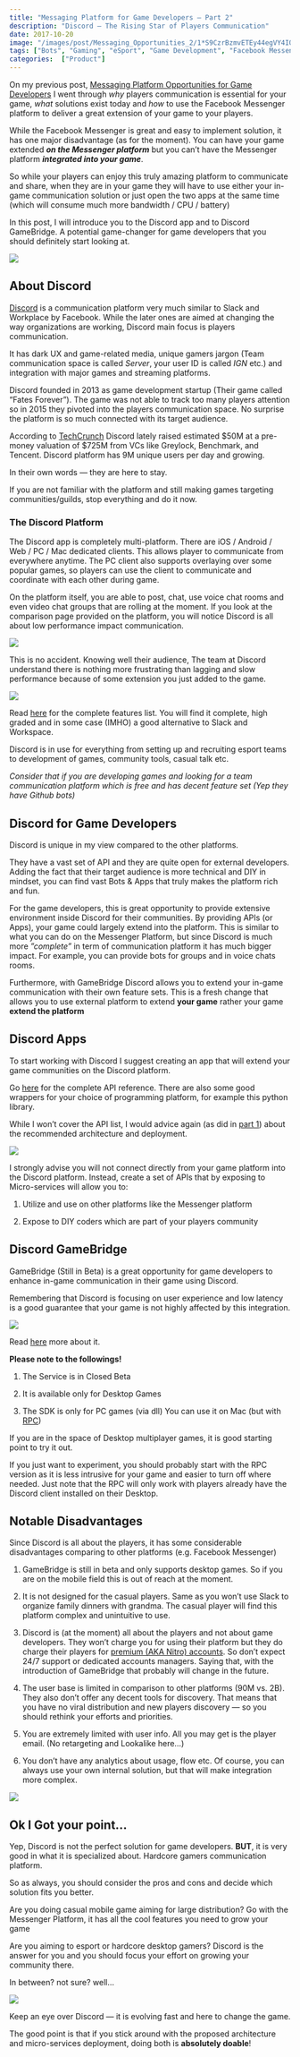 ```yaml
---
title: "Messaging Platform for Game Developers — Part 2"
description: "Discord — The Rising Star of Players Communication"
date: 2017-10-20
image: "/images/post/Messaging_Opportunities_2/1*S9CzrBzmvETEy44egVY4IQ.png"
tags: ["Bots", "Gaming", "eSport", "Game Development", "Facebook Messenger"]
categories:  ["Product"]
---
```


On my previous post, [Messaging Platform Opportunities for Game Developers](/post/messaging_opportunities_1/) I went through *why* players communication is essential for your game, *what* solutions exist today and *how* to use the Facebook Messenger platform to deliver a great extension of your game to your players.

While the Facebook Messenger is great and easy to implement solution, it has one major disadvantage (as for the moment). You can have your game extended ***on the Messenger platform*** but you can’t have the Messenger platform ***integrated into your game***.

So while your players can enjoy this truly amazing platform to communicate and share, when they are in your game they will have to use either your in-game communication solution or just open the two apps at the same time (which will consume much more bandwidth / CPU / battery)

In this post, I will introduce you to the Discord app and to Discord GameBridge. A potential game-changer for game developers that you should definitely start looking at.

![](/images/post/Messaging_Opportunities_2/1*K6LxEi2m-_nyVGFUlK-4tA.png)

## About Discord

[Discord](https://discordapp.com) is a communication platform very much similar to Slack and Workplace by Facebook. While the later ones are aimed at changing the way organizations are working, Discord main focus is players communication.

It has dark UX and game-related media, unique gamers jargon (Team communication space is called *Server*, your user ID is called *IGN* etc.) and integration with major games and streaming platforms.

Discord founded in 2013 as game development startup (Their game called “Fates Forever”). The game was not able to track too many players attention so in 2015 they pivoted into the players communication space. No surprise the platform is so much connected with its target audience.

According to [TechCrunch](https://techcrunch.com/2017/06/07/discord/) Discord lately raised estimated $50M at a pre-money valuation of $725M from VCs like Greylock, Benchmark, and Tencent. Discord platform has 9M unique users per day and growing.

In their own words — they are here to stay.

If you are not familiar with the platform and still making games targeting communities/guilds, stop everything and do it now.

### The Discord Platform

The Discord app is completely multi-platform. There are iOS / Android / Web / PC / Mac dedicated clients. This allows player to communicate from everywhere anytime. The PC client also supports overlaying over some popular games, so players can use the client to communicate and coordinate with each other during game.

On the platform itself, you are able to post, chat, use voice chat rooms and even video chat groups that are rolling at the moment. If you look at the comparison page provided on the platform, you will notice Discord is all about low performance impact communication.

![](/images/post/Messaging_Opportunities_2/1*K2szRuMmXZrBEbNubWyVfw.png)

This is no accident. Knowing well their audience, The team at Discord understand there is nothing more frustrating than lagging and slow performance because of some extension you just added to the game.

![](/images/post/Messaging_Opportunities_2/1*bvyclvD4FW5IfvGnWq6phA.png)

Read [here](https://discordapp.com/features) for the complete features list. You will find it complete, high graded and in some case (IMHO) a good alternative to Slack and Workspace.

Discord is in use for everything from setting up and recruiting esport teams to development of games, community tools, casual talk etc.

*Consider that if you are developing games and looking for a team communication platform which is free and has decent feature set (Yep they have Github bots)*

## Discord for Game Developers

Discord is unique in my view compared to the other platforms.

They have a vast set of API and they are quite open for external developers. Adding the fact that their target audience is more technical and DIY in mindset, you can find vast Bots & Apps that truly makes the platform rich and fun.

For the game developers, this is great opportunity to provide extensive environment inside Discord for their communities. By providing APIs (or Apps), your game could largely extend into the platform. This is similar to what you can do on the Messenger Platform, but since Discord is much more *”complete”* in term of communication platform it has much bigger impact. For example, you can provide bots for groups and in voice chats rooms.

Furthermore, with GameBridge Discord allows you to extend your in-game communication with their own feature sets. This is a fresh change that allows you to use external platform to extend **your game** rather your game **extend the platform**

## Discord Apps

To start working with Discord I suggest creating an app that will extend your game communities on the Discord platform.

Go [here](https://discordapp.com/developers/docs/reference) for the complete API reference. There are also some good wrappers for your choice of programming platform, for example this python library.

While I won’t cover the API list, I would advice again (as did in [part 1](/post/messaging_opportunities_1/)) about the recommended architecture and deployment.

![](/images/post/Messaging_Opportunities_2/1*oLH4fXIP3lLLK30hipAAsg.png)

I strongly advise you will not connect directly from your game platform into the Discord platform. Instead, create a set of APIs that by exposing to Micro-services will allow you to:

1. Utilize and use on other platforms like the Messenger platform

1. Expose to DIY coders which are part of your players community

## Discord GameBridge

GameBridge (Still in Beta) is a great opportunity for game developers to enhance in-game communication in their game using Discord.

Remembering that Discord is focusing on user experience and low latency is a good guarantee that your game is not highly affected by this integration.

![](/images/post/Messaging_Opportunities_2/1*irvm2qlX7tQ-8nFNzqgGIw.png)

Read [here](https://discordapp.com/gamebridge) more about it.

**Please note to the followings!**

1. The Service is in Closed Beta

1. It is available only for Desktop Games

1. The SDK is only for PC games (via dll)
You can use it on Mac (but with [RPC](https://discordapp.com/developers/docs/topics/rpc))

If you are in the space of Desktop multiplayer games, it is good starting point to try it out.

If you just want to experiment, you should probably start with the RPC version as it is less intrusive for your game and easier to turn off where needed. Just note that the RPC will only work with players already have the Discord client installed on their Desktop.

## Notable Disadvantages

Since Discord is all about the players, it has some considerable disadvantages comparing to other platforms (e.g. Facebook Messenger)

1. GameBridge is still in beta and only supports desktop games. So if you are on the mobile field this is out of reach at the moment.

1. It is not designed for the casual players. Same as you won’t use Slack to organize family dinners with grandma. The casual player will find this platform complex and unintuitive to use.

1. Discord is (at the moment) all about the players and not about game developers. They won’t charge you for using their platform but they do charge their players for [premium (AKA Nitro) accounts](https://discordapp.com/nitro). So don’t expect 24/7 support or dedicated accounts managers. Saying that, with the introduction of GameBridge that probably will change in the future.

1. The user base is limited in comparison to other platforms (90M vs. 2B). They also don’t offer any decent tools for discovery. That means that you have no viral distribution and new players discovery — so you should rethink your efforts and priorities.

1. You are extremely limited with user info. All you may get is the player email. (No retargeting and Lookalike here…)

1. You don’t have any analytics about usage, flow etc. Of course, you can always use your own internal solution, but that will make integration more complex.

![](/images/post/Messaging_Opportunities_2/1*N9ic-IeGu2YXpXSGqix36A.png)

## Ok I Got your point…

Yep, Discord is not the perfect solution for game developers. **BUT**, it is very good in what it is specialized about. Hardcore gamers communication platform.

So as always, you should consider the pros and cons and decide which solution fits you better.

Are you doing casual mobile game aiming for large distribution? Go with the Messenger Platform, it has all the cool features you need to grow your game

Are you aiming to esport or hardcore desktop gamers? Discord is the answer for you and you should focus your effort on growing your community there.

In between? not sure? well…

![](/images/post/Messaging_Opportunities_2/1*2swN-wPdQQPKZEhI2NohkA.png)

Keep an eye over Discord — it is evolving fast and here to change the game.

The good point is that if you stick around with the proposed architecture and micro-services deployment, doing both is **absolutely doable**!
